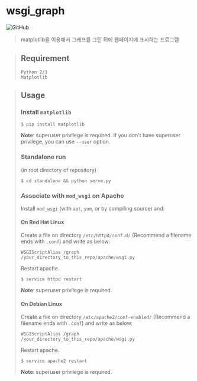 # wsgi_graph
![GitHub](https://img.shields.io/github/license/yeonho1/wsgi_graph)
> matplotlib을 이용해서 그래프를 그린 뒤에 웹페이지에 표시하는 프로그램

> ## Requirement
> ```
> Python 2/3
> Matplotlib
> ```

> ## Usage
> ### Install `matplotlib`
> ```
> $ pip install matplotlib
> ```
> **Note**: superuser privilege is required. If you don't have superuser privilege, you can use `--user` option.
> ### Standalone run
> (in root directory of repository)
> ```
> $ cd standalone && python serve.py
> ```
> ### Associate with `mod_wsgi` on Apache
> Install `mod_wsgi` (with `apt`, `yum`, or by compiling source) and:
> #### On Red Hat Linux
> Create a file on directory `/etc/httpd/conf.d/` (Recommend a filename ends with `.conf`)
> and write as below:
> ```
> WSGIScriptAlias /graph /your_directory_to_this_repo/apache/wsgi.py
> ```
> Restart apache.
> ```
> $ service httpd restart
> ```
> **Note**: superuser privilege is required.
> #### On Debian Linux
> Create a file on directory `/etc/apache2/conf-enabled/` (Recommend a filename ends with `.conf`)
> and write as below:
> ```
> WSGIScriptAlias /graph /your_directory_to_this_repo/apache/wsgi.py
> ```
> Restart apache.
> ```
> $ service apache2 restart
> ```
> **Note**: superuser privilege is required.
